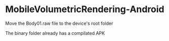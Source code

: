 ﻿# MobileVolumetricRendering-Android
 
Move the Body01.raw file to the device's root folder
 
The binary folder already has a compilated APK 
